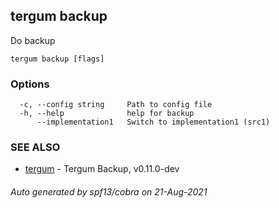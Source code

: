## tergum backup

Do backup

```
tergum backup [flags]
```

### Options

```
  -c, --config string     Path to config file
  -h, --help              help for backup
      --implementation1   Switch to implementation1 (src1)
```

### SEE ALSO

* [tergum](tergum.md)	 - Tergum Backup, v0.11.0-dev

###### Auto generated by spf13/cobra on 21-Aug-2021
